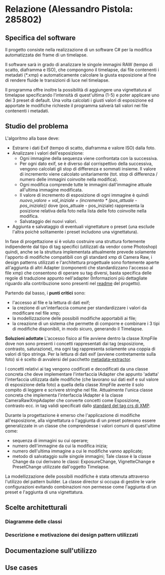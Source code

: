 # Relazione (Alessandro Pistola: 285802)

## Specifica del software
Il progetto consiste nella realizzazione di un software C# per la modifica automatizzata dei frame di un timelapse.

Il software sarà in grado di analizzare le singole immagini RAW (tempo di scatto, diaframma e ISO), che compongono il timelapse, dai file contenenti i metadati (*.xmp) e automaticamente calcolare la giusta esposizione al fine di rendere fluide le transizioni di luce nel timelapse.

Il programma offre inoltre la possibilità di aggiungere una vignettatura al timelapse specificando l'intensità di quest'ultima (1-5) e poter applicare uno dei 3 preset di default. Una volta calcolati i giusti valori di esposizione ed apportate le modifiche richieste il programma salverà tali valori nei file contenenti i metadati.

## Studio del problema
L'algoritmo alla base deve:
- Estrarre i dati Exif (tempo di scatto, diaframma e valore ISO) dalla foto.
- Analizzare i valori dell'esposizione:
  - Ogni immagine della sequenza viene confrontata con la successiva.
  - Per ogni dato exif, se è diverso dal corrispettivo della successiva, vengono calcolati gli stop di differenza e sommati insieme. Il valore di incremento viene calcolato unitariamente (tot. stop di differenza / numero delle immagini coinvolte nella modifica).
  - Ogni modifica comprende tutte le immagini dall'immagine attuale all'ultima immagine modificata.
  - Il valore di incremento di esposizione di ogni immagine è quindi *nuovo_valore = val_iniziale + (incremento * (pos_attuale - pos_iniziale))* dove (pos_attuale - pos_iniziale) rappresenta la posizione relativa della foto nella lista delle foto coinvolte nella modifica.
  - Salvataggio dei nuovi valori.
 - Aggiunta e salvataggio di eventuali vignettature o preset (una esclude l'altra poichè solitamente i preset includono una vignettatura).
 
 In fase di progettazione si è voluto costruire una struttura fortemente indipendente dal tipo di tag specifici (utilizzati da vendor come Photoshop) quindi, anche se la struttura implementata attualmente prevede solamente l'apporto di modifiche compatibili con gli standard xmp di Camera Raw, i design patterns utilizzati e l'architettura progettuale sono fortemente aperte all'aggiunta di altri Adapter (componenti che standardizzano l'accesso al file xmp) che consentono di operare su tag diversi, basta specifica delle regole di traduzione appunto nell'adapter (Informazioni più dettagliate riguardo alla contribuzione sono presenti nel [readme](https://github.com/alepistola/TimelapseEditor/) del progetto).
 
 Partendo dal basso, i **punti critici** sono: 
 - l'accesso al file e la lettura di dati exif; 
 - la crezione di un'interfaccia comune per standardizzare i valori da modificare nel file xmp;
 - la modellizzazione delle possibili modifiche apportabili ai file;
 - la creazione di un sistema che permette di comporre e combinare i 3 tipi di modifiche disponibili, in modo sicuro, generando il Timelapse.
 
 **Soluzioni adottate**
 L'accesso fisico al file avviene dentro la classe XmpFile dove non sono presenti i concetti rappresentati dai tag (esposizione, contrasto, saturazione), ma ogni tag rappresenta solamente una coppia di valori di tipo stringa. Per la lettura di dati exif (avviene contretamente sulla foto) si è scelto di avvalersi del pacchetto [metadata-extractor](https://github.com/drewnoakes/metadata-extractor-dotnet).
 
 I concetti relativi ai tag vengono codificati e decodificati da una classe concreta che deve implementare l'interfaccia IAdapter che appunto 'adatta' l'interfaccia utilizzata dalle modifiche (che lavorano sui dati exif e sul valore di esposizione della foto) a quella della classe XmpFile avente il solo compito di leggere e scrivere stringhe nel file. Attualmente l'unica classe concreta che implementa l'interfaccia IAdapter è la classe CameraRawXmpAdapter che converte concetti come Esposizione, contrasto ecc. in tag validi specificati dallo [standard del tag crs di XMP](https://exiftool.org/TagNames/XMP.html#crs).
 
 Durante la progettazione è emerso che l'applicazione di modifiche all'esposizione, alla vignettatura o l'aggiunta di un preset potevano essere generalizzate in un classe che comprendesse i valori comuni di quest'ultime come:
 - sequenza di immagini su cui operare;
 - numero dell'immagine da cui la modifica inizia;
 - numero dell'ultima immagine a cui le modifiche vanno applicate;
 - metodo di salvataggio sulle singole immagini;
 Tale classe è la classe Change da cui derivano le classi: ExposureChange, VignetteChange e PresetChange utilizzate dall'oggetto Timelapse.
 
 La modellizzazione delle possibili modifiche è stata ottenuta attraverso l'utilizzo del pattern builder. La classe director si occupa di gestire le varie configurazioni evitando combinazioni non permesse come l'aggiunta di un preset e l'aggiunta di una vignettatura.
 
 ## Scelte architetturali
 ### Diagramme delle classi
 
 ### Descrizione e motivazione dei design pattern utilizzati
 ## Documentazione sull'utilizzo
 ## Use cases
